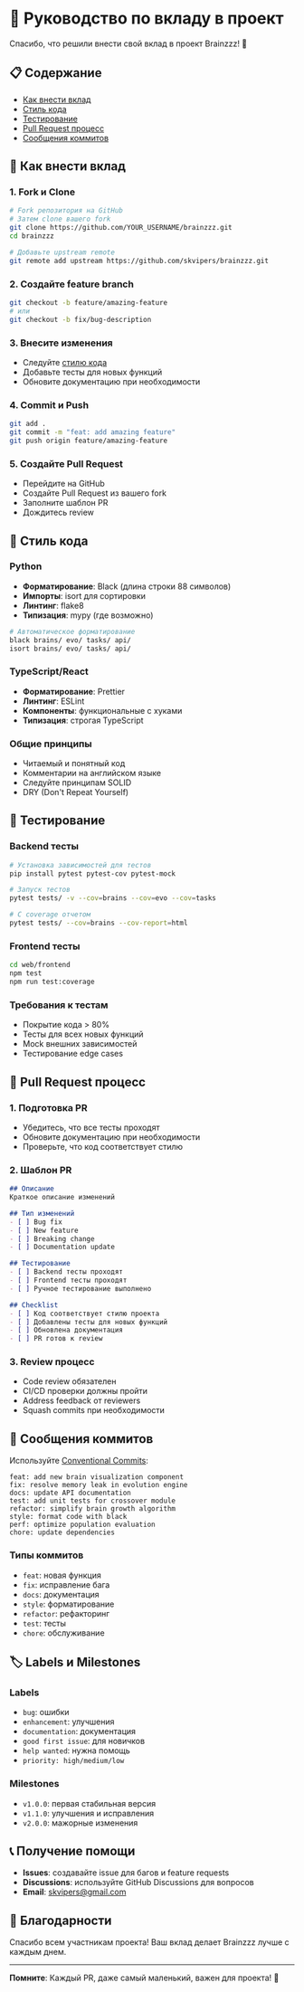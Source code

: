 # 🤝 Руководство по вкладу в проект

Спасибо, что решили внести свой вклад в проект Brainzzz! 🧠

## 📋 Содержание

- [Как внести вклад](#как-внести-вклад)
- [Стиль кода](#стиль-кода)
- [Тестирование](#тестирование)
- [Pull Request процесс](#pull-request-процесс)
- [Сообщения коммитов](#сообщения-коммитов)

## 🚀 Как внести вклад

### 1. Fork и Clone

```bash
# Fork репозитория на GitHub
# Затем clone вашего fork
git clone https://github.com/YOUR_USERNAME/brainzzz.git
cd brainzzz

# Добавьте upstream remote
git remote add upstream https://github.com/skvipers/brainzzz.git
```

### 2. Создайте feature branch

```bash
git checkout -b feature/amazing-feature
# или
git checkout -b fix/bug-description
```

### 3. Внесите изменения

- Следуйте [стилю кода](#стиль-кода)
- Добавьте тесты для новых функций
- Обновите документацию при необходимости

### 4. Commit и Push

```bash
git add .
git commit -m "feat: add amazing feature"
git push origin feature/amazing-feature
```

### 5. Создайте Pull Request

- Перейдите на GitHub
- Создайте Pull Request из вашего fork
- Заполните шаблон PR
- Дождитесь review

## 📝 Стиль кода

### Python

- **Форматирование**: Black (длина строки 88 символов)
- **Импорты**: isort для сортировки
- **Линтинг**: flake8
- **Типизация**: mypy (где возможно)

```bash
# Автоматическое форматирование
black brains/ evo/ tasks/ api/
isort brains/ evo/ tasks/ api/
```

### TypeScript/React

- **Форматирование**: Prettier
- **Линтинг**: ESLint
- **Компоненты**: функциональные с хуками
- **Типизация**: строгая TypeScript

### Общие принципы

- Читаемый и понятный код
- Комментарии на английском языке
- Следуйте принципам SOLID
- DRY (Don't Repeat Yourself)

## 🧪 Тестирование

### Backend тесты

```bash
# Установка зависимостей для тестов
pip install pytest pytest-cov pytest-mock

# Запуск тестов
pytest tests/ -v --cov=brains --cov=evo --cov=tasks

# С coverage отчетом
pytest tests/ --cov=brains --cov-report=html
```

### Frontend тесты

```bash
cd web/frontend
npm test
npm run test:coverage
```

### Требования к тестам

- Покрытие кода > 80%
- Тесты для всех новых функций
- Mock внешних зависимостей
- Тестирование edge cases

## 🔄 Pull Request процесс

### 1. Подготовка PR

- Убедитесь, что все тесты проходят
- Обновите документацию при необходимости
- Проверьте, что код соответствует стилю

### 2. Шаблон PR

```markdown
## Описание
Краткое описание изменений

## Тип изменений
- [ ] Bug fix
- [ ] New feature
- [ ] Breaking change
- [ ] Documentation update

## Тестирование
- [ ] Backend тесты проходят
- [ ] Frontend тесты проходят
- [ ] Ручное тестирование выполнено

## Checklist
- [ ] Код соответствует стилю проекта
- [ ] Добавлены тесты для новых функций
- [ ] Обновлена документация
- [ ] PR готов к review
```

### 3. Review процесс

- Code review обязателен
- CI/CD проверки должны пройти
- Address feedback от reviewers
- Squash commits при необходимости

## 💬 Сообщения коммитов

Используйте [Conventional Commits](https://www.conventionalcommits.org/):

```
feat: add new brain visualization component
fix: resolve memory leak in evolution engine
docs: update API documentation
test: add unit tests for crossover module
refactor: simplify brain growth algorithm
style: format code with black
perf: optimize population evaluation
chore: update dependencies
```

### Типы коммитов

- `feat`: новая функция
- `fix`: исправление бага
- `docs`: документация
- `style`: форматирование
- `refactor`: рефакторинг
- `test`: тесты
- `chore`: обслуживание

## 🏷️ Labels и Milestones

### Labels

- `bug`: ошибки
- `enhancement`: улучшения
- `documentation`: документация
- `good first issue`: для новичков
- `help wanted`: нужна помощь
- `priority: high/medium/low`

### Milestones

- `v1.0.0`: первая стабильная версия
- `v1.1.0`: улучшения и исправления
- `v2.0.0`: мажорные изменения

## 📞 Получение помощи

- **Issues**: создавайте issue для багов и feature requests
- **Discussions**: используйте GitHub Discussions для вопросов
- **Email**: skvipers@gmail.com

## 🙏 Благодарности

Спасибо всем участникам проекта! Ваш вклад делает Brainzzz лучше с каждым днем.

---

**Помните**: Каждый PR, даже самый маленький, важен для проекта! 🚀 
